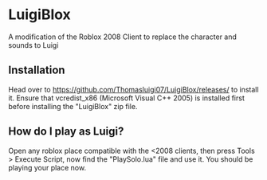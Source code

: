 # LuigiBlox
A modification of the Roblox 2008 Client to replace the character and sounds to Luigi

## Installation
Head over to https://github.com/Thomasluigi07/LuigiBlox/releases/ to install it. Ensure that vcredist_x86 (Microsoft Visual C++ 2005) is installed first before installing the "LuigiBlox" zip file.

## How do I play as Luigi?
Open any roblox place compatible with the <2008 clients, then press Tools > Execute Script, now find the "PlaySolo.lua" file and use it. You should be playing your place now.
